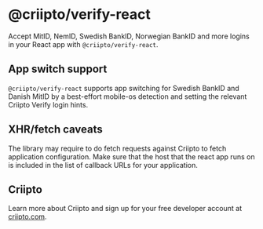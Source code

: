 # @criipto/verify-react

Accept MitID, NemID, Swedish BankID, Norwegian BankID and more logins in your React app with `@criipto/verify-react`.

## App switch support

`@criipto/verify-react` supports app switching for Swedish BankID and Danish MitID by a best-effort mobile-os detection and setting the relevant Criipto Verify login hints.

## XHR/fetch caveats

The library may require to do fetch requests against Criipto to fetch application configuration. Make sure that the host that the react app runs on is included in the list of callback URLs for your application.

## Criipto

Learn more about Criipto and sign up for your free developer account at [criipto.com](https://www.criipto.com).
